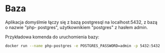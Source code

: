 # Baza
Aplikacja domyślmie łączy się z bazą postgresql na localhost:5432, z bazą o nazwie "php- postgres", użytkownikiem "postgres" z hasłem admin.

Przykładowa komenda do uruchomienia bazy:
```bash
docker run --name php-postgres -e POSTGRES_PASSWORD=admin -p 5432:5432 -d postgres
```